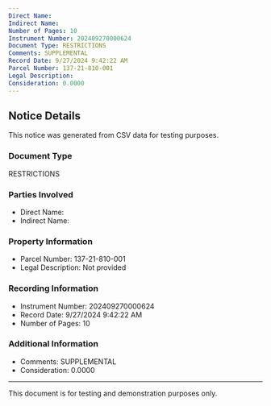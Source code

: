 ```yaml
---
Direct Name: 
Indirect Name: 
Number of Pages: 10
Instrument Number: 202409270000624
Document Type: RESTRICTIONS
Comments: SUPPLEMENTAL
Record Date: 9/27/2024 9:42:22 AM
Parcel Number: 137-21-810-001
Legal Description: 
Consideration: 0.0000
---
```


## Notice Details

This notice was generated from CSV data for testing purposes.

### Document Type
RESTRICTIONS

### Parties Involved
- Direct Name: 
- Indirect Name: 

### Property Information
- Parcel Number: 137-21-810-001
- Legal Description: Not provided

### Recording Information
- Instrument Number: 202409270000624
- Record Date: 9/27/2024 9:42:22 AM
- Number of Pages: 10

### Additional Information
- Comments: SUPPLEMENTAL
- Consideration: 0.0000

---

This document is for testing and demonstration purposes only.
